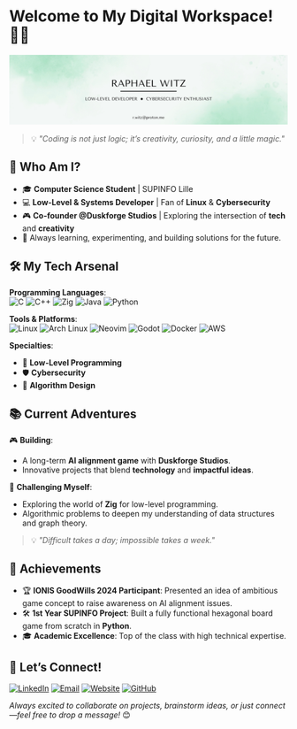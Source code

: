 # Welcome to My Digital Workspace! 👨‍💻

![Banner](./banner.png)

> 💡 *"Coding is not just logic; it’s creativity, curiosity, and a little magic."*

## 🌟 Who Am I?

- 🎓 **Computer Science Student** | SUPINFO Lille
- 💻 **Low-Level & Systems Developer** | Fan of **Linux** & **Cybersecurity**
- 🎮 **Co-founder @Duskforge Studios** | Exploring the intersection of **tech** and **creativity**
- 🚀 Always learning, experimenting, and building solutions for the future.

## 🛠️ My Tech Arsenal

**Programming Languages**:<br>
![C](https://img.shields.io/badge/c-%2300599C.svg?style=for-the-badge&logo=c&logoColor=white)
![C++](https://img.shields.io/badge/c++-%2300599C.svg?style=for-the-badge&logo=c%2B%2B&logoColor=white)
![Zig](https://img.shields.io/badge/-Zig-f7a41d?style=for-the-badge&logo=zig&logoColor=white)
![Java](https://img.shields.io/badge/java-%23ED8B00.svg?style=for-the-badge&logo=openjdk&logoColor=white)
![Python](https://img.shields.io/badge/-Python-FFD43B?style=for-the-badge&logo=python)

**Tools & Platforms**:<br>
![Linux](https://img.shields.io/badge/-Linux-FCC624?style=for-the-badge&logo=linux&logoColor=black)
![Arch Linux](https://img.shields.io/badge/Arch%20Linux-1793D1?style=for-the-badge&logo=arch-linux&logoColor=white)
![Neovim](https://img.shields.io/badge/NeoVim-%2357A143.svg?&style=for-the-badge&logo=neovim&logoColor=white)
![Godot](https://img.shields.io/badge/-Godot-478CBF?style=for-the-badge&logo=godot-engine&logoColor=white)
![Docker](https://img.shields.io/badge/-Docker-2496ED?style=for-the-badge&logo=docker&logoColor=white)
![AWS](https://img.shields.io/badge/AWS-%23FF9900.svg?style=for-the-badge&logo=amazon-web-services&logoColor=white)

**Specialties**:
- 💾 **Low-Level Programming**
- 🛡️ **Cybersecurity**
- 📐 **Algorithm Design**

## 📚 Current Adventures

🎮 **Building**:
- A long-term **AI alignment game** with **Duskforge Studios**.
- Innovative projects that blend **technology** and **impactful ideas**.

🧗 **Challenging Myself**:
- Exploring the world of **Zig** for low-level programming.
- Algorithmic problems to deepen my understanding of data structures and graph theory.

> 💡 *"Difficult takes a day; impossible takes a week."*

## 🚀 Achievements

- 🏆 **IONIS GoodWills 2024 Participant**: Presented an idea of ambitious game concept to raise awareness on AI alignment issues.
- 🛠️ **1st Year SUPINFO Project**: Built a fully functional hexagonal board game from scratch in **Python**.
- 🎓 **Academic Excellence**: Top of the class with high technical expertise.

## 🤝 Let’s Connect!

[![LinkedIn](https://img.shields.io/badge/-LinkedIn-blue?style=for-the-badge&logo=linkedin&logoColor=white&link=https://www.linkedin.com/in/r-witz)](https://www.linkedin.com/in/r-witz)
[![Email](https://img.shields.io/badge/-Email-grey?style=for-the-badge&logo=proton&logoColor=white)](mailto:r.witz@proton.me)
[![Website](https://img.shields.io/badge/-Website-black?style=for-the-badge&logo=Firefox&logoColor=white&link=https://www.raphael-witz.com)](https://www.raphael-witz.com)
[![GitHub](https://img.shields.io/badge/-GitHub-black?style=for-the-badge&logo=github&logoColor=white)](https://github.com/r-witz)
  
*Always excited to collaborate on projects, brainstorm ideas, or just connect—feel free to drop a message!* 😊
